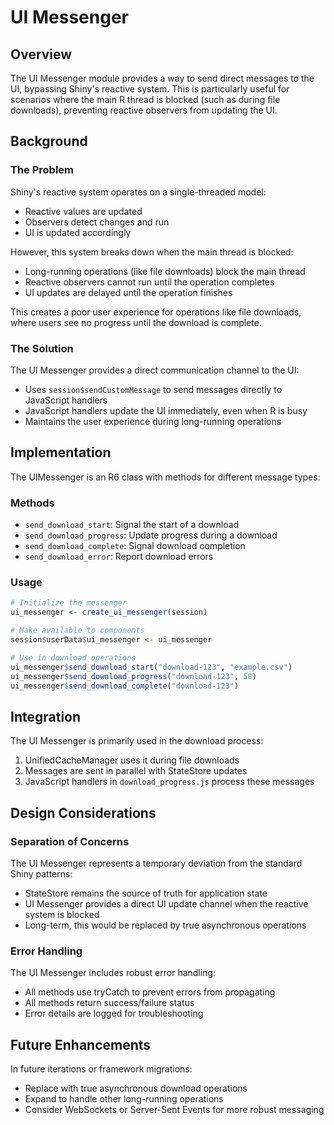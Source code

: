 # UI Messenger

## Overview

The UI Messenger module provides a way to send direct messages to the UI, bypassing Shiny's reactive system. This is particularly useful for scenarios where the main R thread is blocked (such as during file downloads), preventing reactive observers from updating the UI.

## Background

### The Problem

Shiny's reactive system operates on a single-threaded model:
- Reactive values are updated
- Observers detect changes and run
- UI is updated accordingly

However, this system breaks down when the main thread is blocked:
- Long-running operations (like file downloads) block the main thread
- Reactive observers cannot run until the operation completes
- UI updates are delayed until the operation finishes

This creates a poor user experience for operations like file downloads, where users see no progress until the download is complete.

### The Solution

The UI Messenger provides a direct communication channel to the UI:
- Uses `session$sendCustomMessage` to send messages directly to JavaScript handlers
- JavaScript handlers update the UI immediately, even when R is busy
- Maintains the user experience during long-running operations

## Implementation

The UIMessenger is an R6 class with methods for different message types:

### Methods

- `send_download_start`: Signal the start of a download
- `send_download_progress`: Update progress during a download
- `send_download_complete`: Signal download completion
- `send_download_error`: Report download errors

### Usage

```r
# Initialize the messenger
ui_messenger <- create_ui_messenger(session)

# Make available to components
session$userData$ui_messenger <- ui_messenger

# Use in download operations
ui_messenger$send_download_start("download-123", "example.csv")
ui_messenger$send_download_progress("download-123", 50)
ui_messenger$send_download_complete("download-123")
```

## Integration

The UI Messenger is primarily used in the download process:

1. UnifiedCacheManager uses it during file downloads
2. Messages are sent in parallel with StateStore updates
3. JavaScript handlers in `download_progress.js` process these messages

## Design Considerations

### Separation of Concerns

The UI Messenger represents a temporary deviation from the standard Shiny patterns:
- StateStore remains the source of truth for application state
- UI Messenger provides a direct UI update channel when the reactive system is blocked
- Long-term, this would be replaced by true asynchronous operations

### Error Handling

The UI Messenger includes robust error handling:
- All methods use tryCatch to prevent errors from propagating
- All methods return success/failure status
- Error details are logged for troubleshooting

## Future Enhancements

In future iterations or framework migrations:
- Replace with true asynchronous download operations
- Expand to handle other long-running operations
- Consider WebSockets or Server-Sent Events for more robust messaging